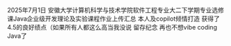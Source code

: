 2025年7月1日
安徽大学计算机科学与技术学院软件工程专业大二下学期专业选修课Java企业级开发理论及实验课程作业上传汇总
本人及copilot倾情打造
获得了4.5的良好绩点（如果所有人都这么高当我没说
留存纪念
再也不想vibe coding Java了
